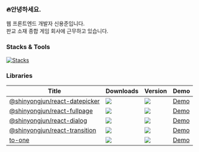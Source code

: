 ### 🔥안녕하세요.

웹 프론트엔드 개발자 신용준입니다.<br />
판교 소재 종합 게임 회사에 근무하고 있습니다.

<!-- ### Github Status
[![Github Status](https://streak-stats.demolab.com?user=flamecommit&theme=dark)](https://git.io/streak-stats) -->

### Stacks & Tools
[![Stacks](https://skillicons.dev/icons?i=ts,react,vscode,obsidian,npm)](https://skillicons.dev)


### Libraries

|Title|Downloads|Version|Demo|
|-----|----|---|---|
|[@shinyongjun/react-datepicker](https://www.npmjs.com/package/@shinyongjun/react-datepicker) <a href="" target="_blank"></a>|![](https://badgen.net/npm/dt/@shinyongjun/react-datepicker)|![](https://badgen.net/npm/v/@shinyongjun/react-datepicker)|[Demo](https://www.shinyongjun.com/library/react-datepicker)|
|[@shinyongjun/react-fullpage](https://www.npmjs.com/package/@shinyongjun/react-fullpage)|![](https://badgen.net/npm/dt/@shinyongjun/react-fullpage)|![](https://badgen.net/npm/v/@shinyongjun/react-fullpage)|[Demo](https://www.shinyongjun.com/library/react-fullpage)|
|[@shinyongjun/react-dialog](https://www.npmjs.com/package/@shinyongjun/react-dialog)|![](https://badgen.net/npm/dt/@shinyongjun/react-dialog)|![](https://badgen.net/npm/v/@shinyongjun/react-dialog)|[Demo](https://www.shinyongjun.com/library/react-dialog)|
|[@shinyongjun/react-transition](https://www.npmjs.com/package/@shinyongjun/react-transition)|![](https://badgen.net/npm/dt/@shinyongjun/react-transition)|![](https://badgen.net/npm/v/@shinyongjun/react-transition)|[Demo](https://www.shinyongjun.com/library/react-transition)|
|[to-one](https://www.npmjs.com/package/to-one)|![](https://badgen.net/npm/dt/to-one)|![](https://badgen.net/npm/v/to-one)|[Demo](https://www.shinyongjun.com/library/to-one)|
